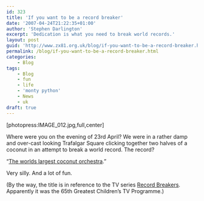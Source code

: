 ```yaml
---
id: 323
title: 'If you want to be a record breaker'
date: '2007-04-24T21:22:35+01:00'
author: 'Stephen Darlington'
excerpt: 'Dedication is what you need to break world records.'
layout: post
guid: 'http://www.zx81.org.uk/blog/if-you-want-to-be-a-record-breaker.html'
permalink: /blog/if-you-want-to-be-a-record-breaker.html
categories:
    - Blog
tags:
    - Blog
    - fun
    - life
    - 'monty python'
    - News
    - uk
draft: true
---
```


\[photopress:IMAGE\_012.jpg,full,center\]

Where were you on the evening of 23rd April? We were in a rather damp and over-cast looking Trafalgar Square clicking together two halves of a coconut in an attempt to break a world record. The record?

“[The worlds largest coconut orchestra](http://news.bbc.co.uk/1/hi/england/london/6586187.stm "The BBC's take on events").”

Very silly. And a lot of fun.

(By the way, the title is in reference to the TV series [Record Breakers](http://www.bbc.co.uk/dna/place-nireland/A794775). Apparently it was the 65th Greatest Children’s TV Programme.)